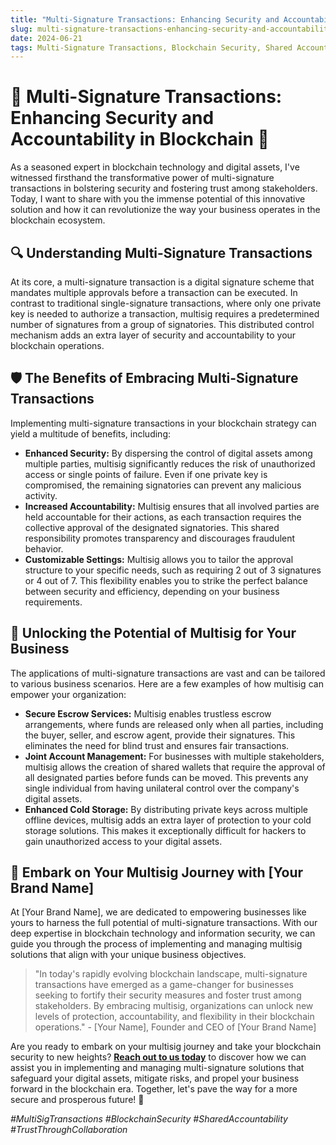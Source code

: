 ```yaml
---
title: "Multi-Signature Transactions: Enhancing Security and Accountability in Blockchain"
slug: multi-signature-transactions-enhancing-security-and-accountability-in-blockchain
date: 2024-06-21
tags: Multi-Signature Transactions, Blockchain Security, Shared Accountability, Trust Through Collaboration
---
```


# 🤝 Multi-Signature Transactions: Enhancing Security and Accountability in Blockchain 🔐

As a seasoned expert in blockchain technology and digital assets, I've witnessed firsthand the transformative power of multi-signature transactions in bolstering security and fostering trust among stakeholders. Today, I want to share with you the immense potential of this innovative solution and how it can revolutionize the way your business operates in the blockchain ecosystem.

## 🔍 Understanding Multi-Signature Transactions

At its core, a multi-signature transaction is a digital signature scheme that mandates multiple approvals before a transaction can be executed. In contrast to traditional single-signature transactions, where only one private key is needed to authorize a transaction, multisig requires a predetermined number of signatures from a group of signatories. This distributed control mechanism adds an extra layer of security and accountability to your blockchain operations.

## 🛡️ The Benefits of Embracing Multi-Signature Transactions

Implementing multi-signature transactions in your blockchain strategy can yield a multitude of benefits, including:

- **Enhanced Security:** By dispersing the control of digital assets among multiple parties, multisig significantly reduces the risk of unauthorized access or single points of failure. Even if one private key is compromised, the remaining signatories can prevent any malicious activity.
- **Increased Accountability:** Multisig ensures that all involved parties are held accountable for their actions, as each transaction requires the collective approval of the designated signatories. This shared responsibility promotes transparency and discourages fraudulent behavior.
- **Customizable Settings:** Multisig allows you to tailor the approval structure to your specific needs, such as requiring 2 out of 3 signatures or 4 out of 7. This flexibility enables you to strike the perfect balance between security and efficiency, depending on your business requirements.

## 💼 Unlocking the Potential of Multisig for Your Business

The applications of multi-signature transactions are vast and can be tailored to various business scenarios. Here are a few examples of how multisig can empower your organization:

- **Secure Escrow Services:** Multisig enables trustless escrow arrangements, where funds are released only when all parties, including the buyer, seller, and escrow agent, provide their signatures. This eliminates the need for blind trust and ensures fair transactions.
- **Joint Account Management:** For businesses with multiple stakeholders, multisig allows the creation of shared wallets that require the approval of all designated parties before funds can be moved. This prevents any single individual from having unilateral control over the company's digital assets.
- **Enhanced Cold Storage:** By distributing private keys across multiple offline devices, multisig adds an extra layer of protection to your cold storage solutions. This makes it exceptionally difficult for hackers to gain unauthorized access to your digital assets.

## 🚀 Embark on Your Multisig Journey with [Your Brand Name]

At [Your Brand Name], we are dedicated to empowering businesses like yours to harness the full potential of multi-signature transactions. With our deep expertise in blockchain technology and information security, we can guide you through the process of implementing and managing multisig solutions that align with your unique business objectives.

> "In today's rapidly evolving blockchain landscape, multi-signature transactions have emerged as a game-changer for businesses seeking to fortify their security measures and foster trust among stakeholders. By embracing multisig, organizations can unlock new levels of protection, accountability, and flexibility in their blockchain operations." - [Your Name], Founder and CEO of [Your Brand Name]

Are you ready to embark on your multisig journey and take your blockchain security to new heights? **[Reach out to us today](https://yourbrand.com/contact)** to discover how we can assist you in implementing and managing multi-signature solutions that safeguard your digital assets, mitigate risks, and propel your business forward in the blockchain era. Together, let's pave the way for a more secure and prosperous future! 🌟

*#MultiSigTransactions #BlockchainSecurity #SharedAccountability #TrustThroughCollaboration*